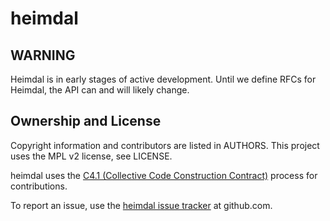 # heimdal

## WARNING

Heimdal is in early stages of active development. Until we define RFCs for
Heimdal, the API can and will likely change.

## Ownership and License

Copyright information and contributors are listed in AUTHORS. This project uses
the MPL v2 license, see LICENSE.

heimdal uses the
[C4.1 (Collective Code Construction Contract)](http://rfc.zeromq.org/spec:22)
process for contributions.

To report an issue, use the
[heimdal issue tracker](https://github.com/EMAXio/heimdal/issues) at
github.com.

